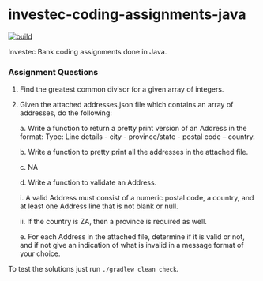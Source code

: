 # investec-coding-assignments-java

[![build](https://github.com/Yukigeshiki/investec-coding-assignments-java/actions/workflows/ci.yml/badge.svg)](https://github.com/Yukigeshiki/investec-coding-assignments-java/actions/workflows/ci.yml)

Investec Bank coding assignments done in Java.

### Assignment Questions

1. Find the greatest common divisor for a given array of integers.

2. Given the attached addresses.json file which contains an array of addresses, do the following:

   a. Write a function to return a pretty print version of an Address in the format: Type: Line details - city - province/state - postal code – country.

   b. Write a function to pretty print all the addresses in the attached file.

   c. NA

   d. Write a function to validate an Address.

   i.  A valid Address must consist of a numeric postal code, a country, and at least one Address line that is not blank or null.

   ii. If the country is ZA, then a province is required as well.

   e. For each Address in the attached file, determine if it is valid or not, and if not give an indication of what is invalid in a message format of your choice.

To test the solutions just run `./gradlew clean check`.
